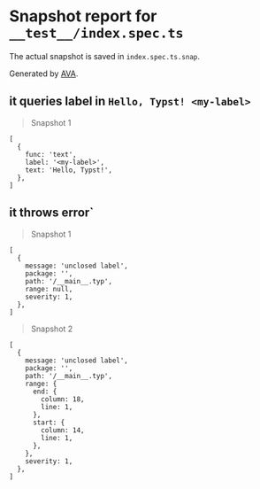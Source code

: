 # Snapshot report for `__test__/index.spec.ts`

The actual snapshot is saved in `index.spec.ts.snap`.

Generated by [AVA](https://avajs.dev).

## it queries label in `Hello, Typst! <my-label>`

> Snapshot 1

    [
      {
        func: 'text',
        label: '<my-label>',
        text: 'Hello, Typst!',
      },
    ]

## it throws error`

> Snapshot 1

    [
      {
        message: 'unclosed label',
        package: '',
        path: '/__main__.typ',
        range: null,
        severity: 1,
      },
    ]

> Snapshot 2

    [
      {
        message: 'unclosed label',
        package: '',
        path: '/__main__.typ',
        range: {
          end: {
            column: 18,
            line: 1,
          },
          start: {
            column: 14,
            line: 1,
          },
        },
        severity: 1,
      },
    ]
